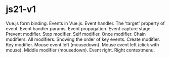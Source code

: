 # js21-v1
Vue.js form binding. Events in Vue.js.
  Event handler.
  The 'target' property of event.
  Event handler params.
  Event propagation.
  Event capture stage.
  Prevent modifier.
  Stop modifier.
  Self modifier.
  Once modifier.
  Chain modifiers.
  All modifiers.
  Showing the order of key events.
  Create modifier.
  Key modifier.
  Mouse event left (mousedown).
  Mouse event left (click with mouse).
  Middle modifier (mousedown).
  Event right.
  Right contextmenu.
